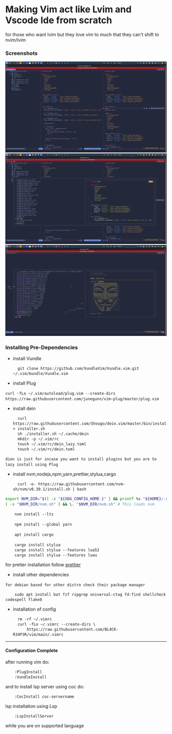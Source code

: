 # Making Vim act like Lvim and Vscode Ide from scratch
for those who want lvim but they love vim to much that they can't shift to nvim/lvim
### Screenshots
![vim1](./vim1.png)
![vim2](./vim2.png)
![vim3](./vim3.png)
### Installing Pre-Dependencies

- install Vundle 

		git clone https://github.com/VundleVim/Vundle.vim.git ~/.vim/bundle/Vundle.vim

- install Plug

`curl -fLo ~/.vim/autoload/plug.vim --create-dirs
    https://raw.githubusercontent.com/junegunn/vim-plug/master/plug.vim`

- install dein

		curl https://raw.githubusercontent.com/Shougo/dein.vim/master/bin/installer.sh > installer.sh
		sh ./installer.sh ~/.cache/dein
		mkdir -p ~/.vim/rc
		touch ~/.vim/rc/dein_lazy.toml
		touch ~/.vim/rc/dein.toml

`dien is just for incase you want to install plugins but you are to lazy install using Plug`
		

- install nvm,nodejs,npm,yarn,prettier,stylua,cargo
			
		curl -o- https://raw.githubusercontent.com/nvm-sh/nvm/v0.39.1/install.sh | bash

```bash
export NVM_DIR="$([ -z "${XDG_CONFIG_HOME-}" ] && printf %s "${HOME}/.nvm" || printf %s "${XDG_CONFIG_HOME}/nvm")"
[ -s "$NVM_DIR/nvm.sh" ] && \. "$NVM_DIR/nvm.sh" # This loads nvm
```

		nvm install --lts

		npm install --global yarn

		apt install cargo 

		cargo install stylua
		cargo install stylua --features lua52
		cargo install stylua --features luau

for pretier installation follow [prettier](https://prettier.io/docs/en/install.html)

- install other dependencies

`for debian based for other distro check their package manager`
		
		sudo apt install bat fzf ripgrep universal-ctag fd-find shellcheck codespell flake8

- installation of config

		rm -rf ~/.vimrc
		curl -fLo ~/.vimrc --create-dirs \
   			https://raw.githubusercontent.com/BL4CK-R34P3R/vim/main/.vimrc

---

#### Configuration Complete

after running vim do:

		:PlugInstall
		:VundleInstall

and to install lsp server using coc do:

		:CocInstall coc-servername

lsp installation using Lsp
		
		:LspInstallServer

while you are on supported language
